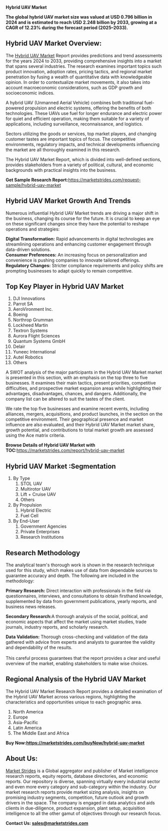 <p><strong>Hybrid UAV Market</strong></p>
<p><strong>The global hybrid UAV market size was valued at USD 0.796 billion in 2024 and is estimated to reach USD 2.248 billion by 2033, growing at a CAGR of 12.23% during the forecast period (2025&ndash;2033).</strong></p>
<h2>Hybrid UAV Market Overview:</h2>
<p>The <a href="https://marketstrides.com/report/hybrid-uav-market">Hybrid UAV Market</a> Report provides predictions and trend assessments for the years 2024 to 2033, providing comprehensive insights into a market that spans several industries. The research examines important topics such product innovation, adoption rates, pricing tactics, and regional market penetration by fusing a wealth of quantitative data with knowledgeable opinion. In order to contextualize market movements, it also takes into account macroeconomic considerations, such as GDP growth and socioeconomic indices.</p>
<p>A hybrid UAV (Unmanned Aerial Vehicle) combines both traditional fuel-powered propulsion and electric systems, offering the benefits of both technologies. These UAVs use fuel for longer endurance and electric power for quiet and efficient operation, making them suitable for a variety of applications, including surveillance, reconnaissance, and logistics.</p>
<p>Sectors utilizing the goods or services, top market players, and changing customer tastes are important topics of focus. The competitive environments, regulatory impacts, and technical developments influencing the market are all thoroughly examined in this research.</p>
<p>The Hybrid UAV Market Report, which is divided into well-defined sections, provides stakeholders from a variety of political, cultural, and economic backgrounds with practical insights into the business.</p>
<p><strong>Get Sample Research Report:</strong><a href="https://marketstrides.com/request-sample/hybrid-uav-market">https://marketstrides.com/request-sample/hybrid-uav-market</a></p>
<h2>Hybrid UAV Market Growth And Trends</h2>
<p>Numerous influential Hybrid UAV Market trends are driving a major shift in the business, changing its course for the future. It is crucial to keep an eye on these significant changes since they have the potential to reshape operations and strategies:</p>
<p><strong>Digital Transformation:</strong> Rapid advancements in digital technologies are streamlining operations and enhancing customer engagement through data-driven solutions.<br /><strong>Consumer Preferences:</strong> An increasing focus on personalization and convenience is pushing companies to innovate tailored offerings.<br /><strong>Regulatory Changes:</strong> Stricter compliance requirements and policy shifts are prompting businesses to adapt quickly to remain competitive.</p>
<h2>Top Key Player in Hybrid UAV Market</h2>
<ol>
<li>DJI Innovations</li>
<li>Parrot SA</li>
<li>AeroVironment Inc.</li>
<li>Boeing</li>
<li>Northrop Grumman</li>
<li>Lockheed Martin</li>
<li>Textron Systems</li>
<li>Aurora Flight Sciences</li>
<li>Quantum Systems GmbH</li>
<li>Delair</li>
<li>Yuneec International</li>
<li>Autel Robotics</li>
<li>Others</li>
</ol>
<p>A SWOT analysis of the major participants in the Hybrid UAV Market market is presented in this section, with an emphasis on the top three to five businesses. It examines their main tactics, present priorities, competitive difficulties, and prospective market expansion areas while highlighting their advantages, disadvantages, chances, and dangers. Additionally, the company list can be altered to suit the tastes of the client.</p>
<p>We rate the top five businesses and examine recent events, including alliances, mergers, acquisitions, and product launches, in the section on the competitive environment. Their geographical presence and market influence are also evaluated, and their Hybrid UAV Market market share, growth potential, and contributions to total market growth are assessed using the Ace matrix criteria.</p>
<p><strong>Browse Details of Hybrid UAV Market with TOC:</strong><a href="https://marketstrides.com/report/hybrid-uav-market">https://marketstrides.com/report/hybrid-uav-market</a></p>
<h2>Hybrid UAV Market :Segmentation</h2>
<ol>
<li>By Type
<ol>
<li>STOL UAV</li>
<li>Multirotor UAV</li>
<li>Lift + Cruise UAV</li>
<li>Others</li>
</ol>
</li>
<li>By Propulsion
<ol>
<li>Hybrid Electric</li>
<li>Fuel Cell</li>
</ol>
</li>
<li>By End-User
<ol>
<li>Government Agencies</li>
<li>Private Enterprises</li>
<li>Research Institutions</li>
</ol>
</li>
</ol>
<h2>Research Methodology</h2>
<p>The analytical team's thorough work is shown in the research technique used for this study, which makes use of data from dependable sources to guarantee accuracy and depth. The following are included in the methodology:</p>
<p><strong>Primary Research:</strong> Direct interaction with professionals in the field via questionnaires, interviews, and consultations to obtain firsthand knowledge, supplemented by data from government publications, yearly reports, and business news releases.</p>
<p><strong>Secondary Research:</strong>A&nbsp;thorough analysis of the social, political, and economic aspects that affect the market using market studies, trade journals, industry reports, and scholarly research.</p>
<p><strong>Data Validation:</strong>&nbsp;Thorough cross-checking and validation of the data gathered with advice from experts and analysts to guarantee the validity and dependability of the results. <br /><br />This careful process guarantees that the report provides a clear and useful overview of the market, enabling stakeholders to make wise choices.</p>
<h2>Regional Analysis of the Hybrid UAV Market</h2>
<p>The Hybrid UAV Market Research Report provides a detailed examination of the Hybrid UAV Market across various regions, highlighting the characteristics and opportunities unique to each geographic area.</p>
<ol>
<li>North America</li>
<li>Europe</li>
<li>Asia-Pacific</li>
<li>Latin America</li>
<li>The Middle East and Africa</li>
</ol>
<p><strong>Buy Now:<a href="https://marketstrides.com/buyNow/hybrid-uav-market?price=single_price">https://marketstrides.com/buyNow/hybrid-uav-market</a></strong></p>
<h2>About Us:</h2>
<p><a href="https://marketstrides.com/">Market Strides</a> is a Global aggregator and publisher of Market intelligence research reports, equity reports, database directories, and economic reports. Our repository is diverse, spanning virtually every industrial sector and even more every category and sub-category within the industry. Our market research reports provide market sizing analysis, insights on promising industry segments, competition, future outlook and growth drivers in the space. The company is engaged in data analytics and aids clients in due-diligence, product expansion, plant setup, acquisition intelligence to all the other gamut of objectives through our research focus.</p>
<p><strong>Contact Us: <a href="mailto:sales@marketstrides.com">sales@marketstrides.com</a></strong></p>
